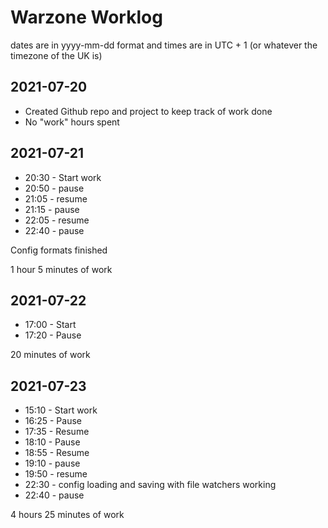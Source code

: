 # Warzone Worklog

dates are in yyyy-mm-dd format and times are in UTC + 1 (or whatever the timezone of the UK is)

## 2021-07-20
- Created Github repo and project to keep track of work done
- No "work" hours spent

## 2021-07-21
- 20:30 - Start work
- 20:50 - pause
- 21:05 - resume
- 21:15 - pause
- 22:05 - resume
- 22:40 - pause

Config formats finished

1 hour 5 minutes of work

## 2021-07-22
- 17:00 - Start
- 17:20 - Pause 

20 minutes of work

## 2021-07-23
- 15:10 - Start work
- 16:25 - Pause
- 17:35 - Resume
- 18:10 - Pause
- 18:55 - Resume
- 19:10 - pause
- 19:50 - resume
- 22:30 - config loading and saving with file watchers working
- 22:40 - pause

4 hours 25 minutes of work

